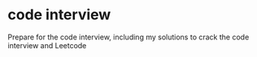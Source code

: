 code interview
=============

Prepare for the code interview, including my solutions to crack the code interview and Leetcode
